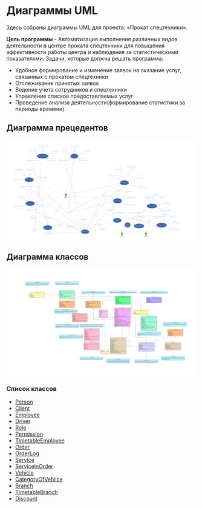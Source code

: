 # Диаграммы UML
Здесь собраны диаграммы UML для проекта: «Прокат спецтехники».

**Цель программы** - Автоматизация выполнения различных видов деятельности в центре проката спецтехники для повышения эффективности работы центра и наблюдения за статистическими показателями. Задачи, которые должна решать программа:

- Удобное формирование и изменение заявок на оказание услуг, связанных с прокатом спецтехники
- Отслеживание принятых заявок
- Ведение учета сотрудников и спецтехники
- Управление списков предоставляемых услуг
- Проведение анализа деятельности(формирование статистики за периоды времени).

## Диаграмма прецедентов
![UseCaseDiagram](https://github.com/dedneded/UML-Diargam/blob/main/Images/UseCaseDiagram.png)
## Диаграмма классов
![ClassDiagram](https://github.com/dedneded/UML-Diargam/blob/main/Images/ClassDiagram.png)
### Список классов
- [Person](https://github.com/dedneded/UML-Diargam/blob/main/Information/Person.md)
- [Client](https://github.com/dedneded/UML-Diargam/blob/main/Information/Client.md)
- [Employee](https://github.com/dedneded/UML-Diargam/blob/main/Information/Employee.md)
- [Driver](https://github.com/dedneded/UML-Diargam/blob/main/Information/Driver.md)
- [Role](https://github.com/dedneded/UML-Diargam/blob/main/Information/Role.md)
- [Permission](https://github.com/dedneded/UML-Diargam/blob/main/Information/Permission.md)
- [TimetableEmployee](https://github.com/dedneded/UML-Diargam/blob/main/Information/TimetableEmployee.md)
- [Order](https://github.com/dedneded/UML-Diargam/blob/main/Information/Order.md)
- [OrderLog](https://github.com/dedneded/UML-Diargam/blob/main/Information/OrderLog.md)
- [Service](https://github.com/dedneded/UML-Diargam/blob/main/Information/Service.md)
- [ServiceInOrder](https://github.com/dedneded/UML-Diargam/blob/main/Information/ServiceInOrder.md)
- [Vehicle](https://github.com/dedneded/UML-Diargam/blob/main/Information/Vehicle.md)
- [CategoryOfVehilce](https://github.com/dedneded/UML-Diargam/blob/main/Information/CategoryOfVehicle.md)
- [Branch](https://github.com/dedneded/UML-Diargam/blob/main/Information/Branch.md)
- [TimetableBranch](https://github.com/dedneded/UML-Diargam/blob/main/Information/TimetableBranch.md)
- [Discount](https://github.com/dedneded/UML-Diargam/blob/main/Information/Discount.md)
